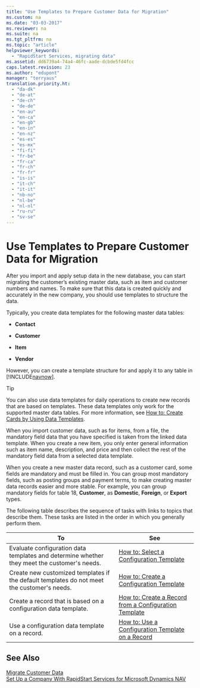 ```yaml
---
title: "Use Templates to Prepare Customer Data for Migration"
ms.custom: na
ms.date: "03-03-2017"
ms.reviewer: na
ms.suite: na
ms.tgt_pltfrm: na
ms.topic: "article"
helpviewer_keywords: 
  - "RapidStart Services, migrating data"
ms.assetid: dd6739a4-74a4-46fc-aade-dcbde5fd4fcc
caps.latest.revision: 23
ms.author: "edupont"
manager: "terryaus"
translation.priority.ht: 
  - "da-dk"
  - "de-at"
  - "de-ch"
  - "de-de"
  - "en-au"
  - "en-ca"
  - "en-gb"
  - "en-in"
  - "en-nz"
  - "es-es"
  - "es-mx"
  - "fi-fi"
  - "fr-be"
  - "fr-ca"
  - "fr-ch"
  - "fr-fr"
  - "is-is"
  - "it-ch"
  - "it-it"
  - "nb-no"
  - "nl-be"
  - "nl-nl"
  - "ru-ru"
  - "sv-se"
---
```

# Use Templates to Prepare Customer Data for Migration
After you import and apply setup data in the new database, you can start migrating the customer’s existing master data, such as item and customer numbers and names. To make sure that this data is created quickly and accurately in the new company, you should use templates to structure the data.  
  
 Typically, you create data templates for the following master data tables:  
  
-   **Contact**  
  
-   **Customer**  
  
-   **Item**  
  
-   **Vendor**  
  
 However, you can create a template structure for and apply it to any table in [!INCLUDE[navnow](../ApplicationDesign/includes/navnow_md.md)].  
  
> [!TIP]  
>  You can also use data templates for daily operations to create new records that are based on templates. These data templates only work for the supported master data tables. For more information, see [How to: Create Cards by Using Data Templates](../WorkingWithDynamics/how-to-create-cards-by-using-data-templates.md).  
  
 When you import customer data, such as for items, from a file, the mandatory field data that you have specified is taken from the linked data template. When you create a new item, you only enter general information such as item name, description, and price and then collect the rest of the mandatory field data from a selected data template.  
  
 When you create a new master data record, such as a customer card, some fields are mandatory and must be filled in. You can group most mandatory fields, such as posting groups and payment terms, to make creating master data records easier and more stable. For example, you can group mandatory fields for table 18, **Customer**, as **Domestic**, **Foreign**, or **Export** types.  
  
 The following table describes the sequence of tasks with links to topics that describe them. These tasks are listed in the order in which you generally perform them.  
  
|**To**|**See**|  
|------------|-------------|  
|Evaluate configuration data templates and determine whether they meet the customer's needs.|[How to: Select a Configuration Template](../SetupAndAdministration/how-to-select-a-configuration-template.md)|  
|Create new customized templates if the default templates do not meet the customer's needs.|[How to: Create a Configuration Template](../SetupAndAdministration/how-to-create-a-configuration-template.md)|  
|Create a record that is based on a configuration data template.|[How to: Create a Record from a  Configuration Template](../SetupAndAdministration/how-to-create-a-record-from-a-configuration-template.md)|  
|Use a configuration data template on a record.|[How to: Use a Configuration Template on a Record](../SetupAndAdministration/how-to-use-a-configuration-template-on-a-record.md)|  
  
## See Also  
 [Migrate Customer Data](../SetupAndAdministration/migrate-customer-data.md)   
 [Set Up a Company With RapidStart Services for Microsoft Dynamics NAV](../SetupAndAdministration/set-up-a-company-with-rapidstart-services-for-microsoft-dynamics-nav.md)